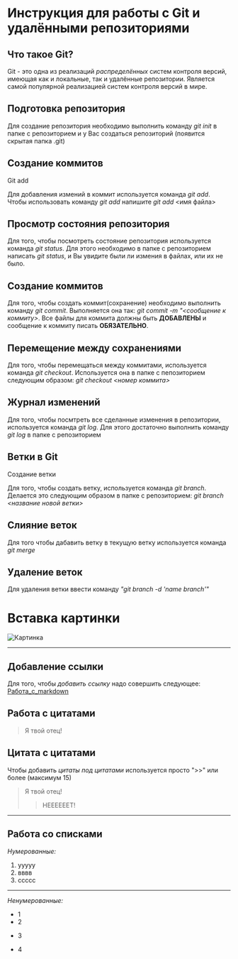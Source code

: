# Инструкция для работы с Git и удалёнными репозиториями

## Что такое Git?

Git - это одна из реализаций *распределённых* систем контроля версий, имеющая как и локальные, так и удалённые репозитории. Является самой популярной реализацией систем контроля версий в мире.

## Подготовка репозитория
Для создание репозитория необходимо выполнить команду *git init*  в папке с репозиторием и у Вас создаться репозиторий (появится скрытая папка .git)

## Создание коммитов

Git add

Для добавления измений в коммит используется команда *git add*. Чтобы использовать команду *git add* напишите *git add* <имя файла>

## Просмотр состояния репозитория
Для того, чтобы посмотреть состояние репозитория используется команда *git status*. Для этого необходимо в папке с репозиторием написать *git status*, и Вы увидите были ли измения в файлах, или их не было.

## Создание коммитов
Для того, чтобы создать коммит(сохранение) необходимо выполнить команду *git commit*. Выполняется она так: *git commit -m "<сообщение к коммиту>*. Все файлы для коммита должны быть **ДОБАВЛЕНЫ** и сообщение к коммиту писать **ОБЯЗАТЕЛЬНО**.

## Перемещение между сохранениями
Для того, чтобы перемещаться между коммитами, используется команда *git checkout*. Используется она в папке с пепозиторием следующим образом: *git checkout <номер коммита>*

## Журнал изменений
Для того, чтобы посмтреть все сделанные изменения в репозитории, используется команда *git log*. Для этого достаточно выполнить команду *git log* в папке с репозиторием

## Ветки в Git

Создание ветки

Для того, чтобы создать ветку, используется команда *git branch*. Делается это следующим образом в папке с репозиторием: *git branch <название новой ветки>*

## Слияние веток

Для того чтобы дабавить ветку в текущую ветку используется команда *git merge <name branch>*

## Удаление веток
Для удаления ветки ввести команду *"git branch -d 'name branch'"*

# Вставка картинки

![Картинка](https://img.desktopwallpapers.ru/world/pics/wide/1920x1200/ec13dd5a2fb69efdb62c6b349de31e1f.jpg)

___

## Добавление ссылки

Для того, чтобы *добавить ссылку* надо совершить следующее: [Работа_с_markdown](https://yandex.ru/)

## Работа с цитатами

>Я твой отец!

## Цитата с цитатами

Чтобы добавить *цитаты под цитатами* используется просто ">>" или более (максимум 15)

>Я твой отец!
>>НЕЕЕЕЕЕТ!

---

## Работа со списками

*Нумерованные:*

1. ууууу
2. вввв
3. ссссс

---

*Ненумерованные:*

* 1
* 2
+ 3
- 4
